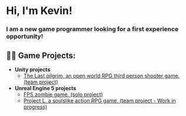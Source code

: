 <h1>Hi, I'm Kevin! </h1>
<h3>I am a new game programmer looking for a first experience opportunity! </h3>

<h2>👨‍💻 Game Projects:</h2>

- <b>Unity projects</b>
  - [The Last pilgrim, an open world RPG third person shooter game. (team project)](https://github.com/joshmadakor1/Algorithms-Practice)
- <b>Unreal Engine 5 projects</b>
  - [FPS zombie game. (solo project)](https://github.com/joshmadakor1/4chan-Image-Analysis-Middleware-C964)
  - [Project L, a soulslike action RPG game. (team project - Work in progress)](https://github.com/joshmadakor1/4chan-Image-Analysis-Middleware-C964)


